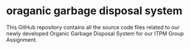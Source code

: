 # oraganic garbage disposal system
 This GitHub repository contains all the source code files related to our newly developed Organic Garbage Disposal System for our ITPM Group Assignment.
